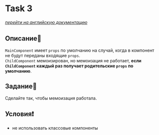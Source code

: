 # Task 3

###### [перейти на английскую документацию](./README.md)

## Описание📌

`MainComponent` имеет `props` по умолчанию на случай, когда в компонент не будут переданы входящие `props`.    
`ChildComponent` мемоизирован, но мемоизация не работает, **если `ChildComponent` каждый раз получает родительские `props` по умолчанию**.

## Задание📝

Сделайте так, чтобы мемоизация работала.

## Условия❗️

 * не использовать классовые компоненты
